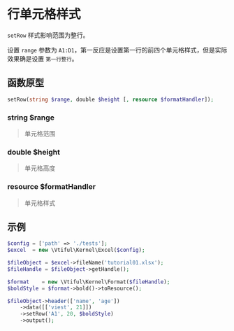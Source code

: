 # 行单元格样式

`setRow` 样式影响范围为整行。

设置 `range` 参数为 `A1:D1`，第一反应是设置第一行的前四个单元格样式，但是实际效果确是设置 `第一行整行`。

## **函数原型**

```php
setRow(string $range, double $height [, resource $formatHandler]);
```

### **string $range**

> 单元格范围

### **double $height**

> 单元格高度

### **resource $formatHandler**

> 单元格样式

## 示例

```php
$config = ['path' => './tests'];
$excel  = new \Vtiful\Kernel\Excel($config);

$fileObject = $excel->fileName('tutorial01.xlsx');
$fileHandle = $fileObject->getHandle();

$format    = new \Vtiful\Kernel\Format($fileHandle);
$boldStyle = $format->bold()->toResource();

$fileObject->header(['name', 'age'])
    ->data([['viest', 21]])
    ->setRow('A1', 20, $boldStyle)
    ->output();
```

